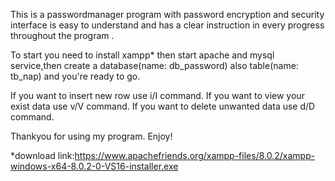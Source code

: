 This is a passwordmanager program with password encryption and security 
interface is easy to understand and has a clear instruction in every progress throughout the program .

To start you need to install xampp* then start apache and mysql service,then create a database(name: db_password) also table(name: tb_nap) and you're ready to go.

If you want to insert new row use i/I command.
If you want to view your exist data use v/V command.
If you want to delete unwanted data use d/D command.

Thankyou for using my program.
Enjoy!

*download link:https://www.apachefriends.org/xampp-files/8.0.2/xampp-windows-x64-8.0.2-0-VS16-installer.exe
